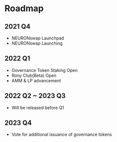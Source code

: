 # Roadmap

## 2021 Q4

* NEURONswap Launchpad
* NEURONswap Launching

## 2022 Q1

* Governance Token Staking Open
* Rony Club(Beta) Open
* AMM & LP advancement

## 2022 Q2 \~ 2023 Q3

* &#x20;Will be released before Q1&#x20;

## 2023 Q4

* Vote for additional issuance of governance tokens
